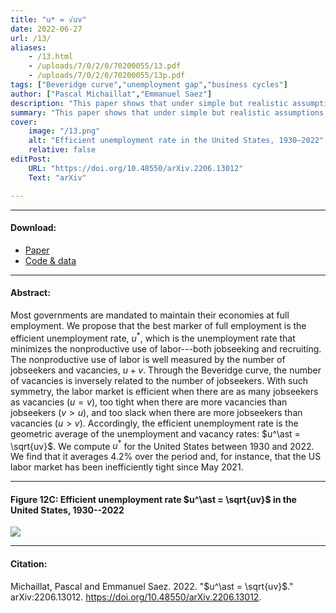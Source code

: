 ```yaml
---
title: "u* = √uv" 
date: 2022-06-27
url: /13/
aliases:
    - /13.html
    - /uploads/7/0/2/0/70200055/13.pdf
    - /uploads/7/0/2/0/70200055/13p.pdf    
tags: ["Beveridge curve","unemployment gap","business cycles"]
author: ["Pascal Michaillat","Emmanuel Saez"]
description: "This paper shows that under simple but realistic assumptions the efficient unemployment rate is the geometric average of the unemployment and vacancy rates." 
summary: "This paper shows that under simple but realistic assumptions, the efficient unemployment rate u* is the geometric average of the unemployment and vacancy rates. In the United States, 1930–2022, u* is stable and averages 4.2%."
cover:
    image: "/13.png"
    alt: "Efficient unemployment rate in the United States, 1930–2022"
    relative: false
editPost:
    URL: "https://doi.org/10.48550/arXiv.2206.13012"
    Text: "arXiv"

---
```


---

#### Download:

- [Paper](/13.pdf)
- [Code & data](https://github.com/pmichaillat/squareroot-uv)

---

#### Abstract:

Most governments are mandated to maintain their economies at full employment. We propose that the best marker of full employment is the efficient unemployment rate, $u^\ast$, which is the unemployment rate that minimizes the nonproductive use of labor---both jobseeking and recruiting. The nonproductive use of labor is well measured by the number of jobseekers and vacancies, $u + v$. Through the Beveridge curve, the number of vacancies is inversely related to the number of jobseekers. With such symmetry, the labor market is efficient when there are as many jobseekers as vacancies ($u = v$), too tight when there are more vacancies than jobseekers ($v > u$), and too slack when there are more jobseekers than vacancies ($u > v$). Accordingly, the efficient unemployment rate is the geometric average of the unemployment and vacancy rates: $u^\ast = \sqrt{uv}$. We compute $u^\ast$ for the United States between 1930 and 2022. We find that it averages 4.2% over the period and, for instance, that the US labor market has been inefficiently tight since May 2021.

---

#### Figure 12C:  Efficient unemployment rate $u^\ast = \sqrt{uv}$ in the United States, 1930--2022

![](/13.png)

---

#### Citation:

Michaillat, Pascal and Emmanuel Saez. 2022. "$u^\ast = \sqrt{uv}$." arXiv:2206.13012. https://doi.org/10.48550/arXiv.2206.13012.

